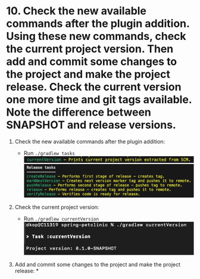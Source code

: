 # 10. Check the new available commands after the plugin addition. Using these new commands, check the current project version. Then add and commit some changes to the project and make the project release. Check the current version one more time and git tags available. Note the difference between SNAPSHOT and release versions.

1. Check the new available commands after the plugin addition:
    * Run `./gradlew tasks` <br>
        ![Screenshot](./1.png)
        ![Screenshot](./2.png)

2. Check the current project version:
    * Run `./gradlew currentVersion` <br>
    ![Screenshot](../9/2.png)

3. Add and commit some changes to the project and make the project release:
    * 